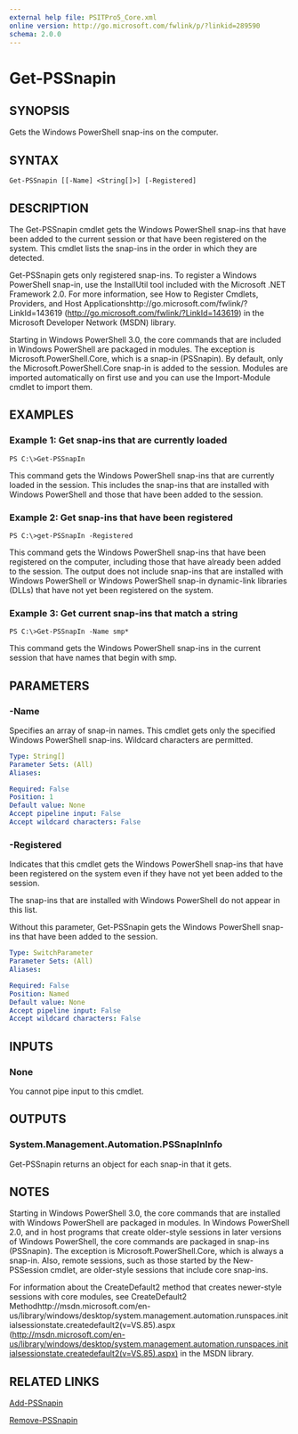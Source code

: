 ```yaml
---
external help file: PSITPro5_Core.xml
online version: http://go.microsoft.com/fwlink/p/?linkid=289590
schema: 2.0.0
---
```


# Get-PSSnapin
## SYNOPSIS
Gets the Windows PowerShell snap-ins on the computer.

## SYNTAX

```
Get-PSSnapin [[-Name] <String[]>] [-Registered]
```

## DESCRIPTION
The Get-PSSnapin cmdlet gets the Windows PowerShell snap-ins that have been added to the current session or that have been registered on the system.
This cmdlet lists the snap-ins in the order in which they are detected.

Get-PSSnapin gets only registered snap-ins.
To register a Windows PowerShell snap-in, use the InstallUtil tool included with the Microsoft .NET Framework 2.0.
For more information, see How to Register Cmdlets, Providers, and Host Applicationshttp://go.microsoft.com/fwlink/?LinkId=143619 (http://go.microsoft.com/fwlink/?LinkId=143619) in the Microsoft Developer Network (MSDN) library.

Starting in Windows PowerShell 3.0, the core commands that are included in Windows PowerShell are packaged in modules.
The exception is Microsoft.PowerShell.Core, which is a snap-in (PSSnapin).
By default, only the Microsoft.PowerShell.Core snap-in is added to the session.
Modules are imported automatically on first use and you can use the Import-Module cmdlet to import them.

## EXAMPLES

### Example 1: Get snap-ins that are currently loaded
```
PS C:\>Get-PSSnapIn
```

This command gets the Windows PowerShell snap-ins that are currently loaded in the session.
This includes the snap-ins that are installed with Windows PowerShell and those that have been added to the session.

### Example 2: Get snap-ins that have been registered
```
PS C:\>get-PSSnapIn -Registered
```

This command gets the Windows PowerShell snap-ins that have been registered on the computer, including those that have already been added to the session.
The output does not include snap-ins that are installed with Windows PowerShell or Windows PowerShell snap-in dynamic-link libraries (DLLs) that have not yet been registered on the system.

### Example 3: Get current snap-ins that match a string
```
PS C:\>Get-PSSnapIn -Name smp*
```

This command gets the Windows PowerShell snap-ins in the current session that have names that begin with smp.

## PARAMETERS

### -Name
Specifies an array of snap-in names.
This cmdlet gets only the specified Windows PowerShell snap-ins.
Wildcard characters are permitted.

```yaml
Type: String[]
Parameter Sets: (All)
Aliases: 

Required: False
Position: 1
Default value: None
Accept pipeline input: False
Accept wildcard characters: False
```

### -Registered
Indicates that this cmdlet gets the Windows PowerShell snap-ins that have been registered on the system even if they have not yet been added to the session.

The snap-ins that are installed with Windows PowerShell do not appear in this list.

Without this parameter, Get-PSSnapin gets the Windows PowerShell snap-ins that have been added to the session.

```yaml
Type: SwitchParameter
Parameter Sets: (All)
Aliases: 

Required: False
Position: Named
Default value: None
Accept pipeline input: False
Accept wildcard characters: False
```

## INPUTS

### None
You cannot pipe input to this cmdlet.

## OUTPUTS

### System.Management.Automation.PSSnapInInfo
Get-PSSnapin returns an object for each snap-in that it gets.

## NOTES
Starting in Windows PowerShell 3.0, the core commands that are installed with Windows PowerShell are packaged in modules.
In Windows PowerShell 2.0, and in host programs that create older-style sessions in later versions of Windows PowerShell, the core commands are packaged in snap-ins (PSSnapin).
The exception is Microsoft.PowerShell.Core, which is always a snap-in.
Also, remote sessions, such as those started by the New-PSSession cmdlet, are older-style sessions that include core snap-ins.

For information about the CreateDefault2 method that creates newer-style sessions with core modules, see CreateDefault2 Methodhttp://msdn.microsoft.com/en-us/library/windows/desktop/system.management.automation.runspaces.initialsessionstate.createdefault2(v=VS.85).aspx (http://msdn.microsoft.com/en-us/library/windows/desktop/system.management.automation.runspaces.initialsessionstate.createdefault2(v=VS.85).aspx) in the MSDN library.

## RELATED LINKS

[Add-PSSnapin](4125e0dc-d3c1-494f-87e1-4918df7d0f84)

[Remove-PSSnapin](4f10ad2d-8da1-49b7-ad20-7bbc254042f2)

